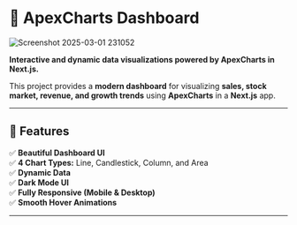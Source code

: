 # 🚀 ApexCharts Dashboard

![Screenshot 2025-03-01 231052](https://github.com/user-attachments/assets/1b92e346-edb2-4bc0-b588-9a9796813ccb)


**Interactive and dynamic data visualizations powered by ApexCharts in Next.js.**  

This project provides a **modern dashboard** for visualizing **sales, stock market, revenue, and growth trends** using **ApexCharts** in a **Next.js** app.

---

## 🌟 Features
✅ **Beautiful Dashboard UI**  
✅ **4 Chart Types:** Line, Candlestick, Column, and Area  
✅ **Dynamic Data**  
✅ **Dark Mode UI**  
✅ **Fully Responsive (Mobile & Desktop)**  
✅ **Smooth Hover Animations**  

---

